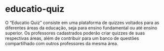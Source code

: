 # educatio-quiz
O “Educatio Quiz” consiste em uma plataforma de quizzes voltados para as diferentes áreas da educação, seja para ensino fundamental ou até ensino superior. Os professores cadastrados poderão criar quizzes de suas respectivas áreas, além de contribuir para um banco de questões compartilhado com outros professores da mesma área.
